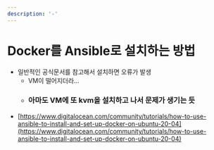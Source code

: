 ```yaml
---
description: '-'
---
```


# Docker를 Ansible로 설치하는 방법

* 일반적인 공식문서를 참고해서 설치하면 오류가 발생
  * VM이 떨어지더라…
  * ### 아마도 VM에 또 kvm을 설치하고 나서 문제가 생기는 듯
* [https://www.digitalocean.com/community/tutorials/how-to-use-ansible-to-install-and-set-up-docker-on-ubuntu-20-04](https://www.digitalocean.com/community/tutorials/how-to-use-ansible-to-install-and-set-up-docker-on-ubuntu-20-04)
